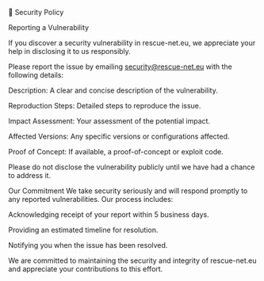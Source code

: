 🔐 Security Policy

Reporting a Vulnerability

If you discover a security vulnerability in rescue-net.eu, we appreciate your help in disclosing it to us responsibly.

Please report the issue by emailing security@rescue-net.eu with the following details:

Description: A clear and concise description of the vulnerability.

Reproduction Steps: Detailed steps to reproduce the issue.

Impact Assessment: Your assessment of the potential impact.

Affected Versions: Any specific versions or configurations affected.

Proof of Concept: If available, a proof-of-concept or exploit code.

Please do not disclose the vulnerability publicly until we have had a chance to address it.

Our Commitment
We take security seriously and will respond promptly to any reported vulnerabilities. Our process includes:

Acknowledging receipt of your report within 5 business days.

Providing an estimated timeline for resolution.

Notifying you when the issue has been resolved.

We are committed to maintaining the security and integrity of rescue-net.eu and appreciate your contributions to this effort.
